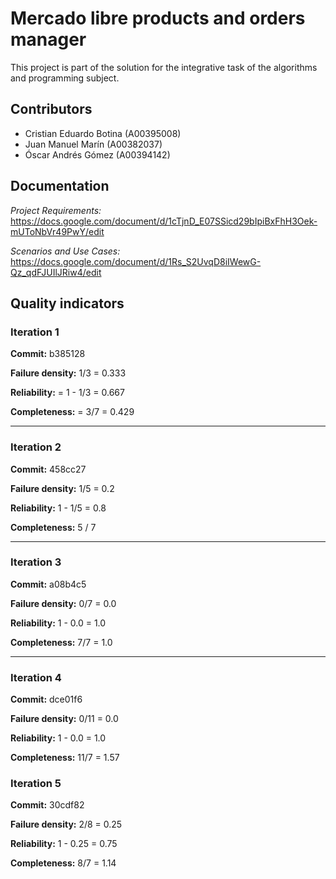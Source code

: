 # Mercado libre products and orders manager

This project is part of the solution for the integrative task of the algorithms
and programming subject.

## __Contributors__

- Cristian Eduardo Botina (A00395008)
- Juan Manuel Marín (A00382037)
- Óscar Andrés Gómez (A00394142)

## Documentation

_*Project Requirements:*_ https://docs.google.com/document/d/1cTjnD_E07SSicd29bIpiBxFhH3Oek-mUToNbVr49PwY/edit

_*Scenarios and Use Cases:*_ https://docs.google.com/document/d/1Rs_S2UvqD8iIWewG-Qz_qdFJUIlJRiw4/edit

## Quality indicators

### Iteration 1

__Commit:__ b385128

__Failure density:__ 1/3 = 0.333

__Reliability:__ = 1 - 1/3 = 0.667

__Completeness:__ = 3/7 = 0.429

---

### __Iteration 2__

__Commit:__ 458cc27

__Failure density:__ 1/5 = 0.2

__Reliability:__ 1 - 1/5 = 0.8

__Completeness:__ 5 / 7

---

### __Iteration 3__

__Commit:__ a08b4c5

__Failure density:__ 0/7 = 0.0

__Reliability:__ 1 - 0.0 = 1.0

__Completeness:__ 7/7 = 1.0

---

### __Iteration 4__

__Commit:__ dce01f6

__Failure density:__ 0/11 = 0.0

__Reliability:__ 1 - 0.0 = 1.0

__Completeness:__ 11/7 = 1.57


### __Iteration 5__

__Commit:__ 30cdf82

__Failure density:__ 2/8 = 0.25

__Reliability:__ 1 - 0.25 = 0.75

__Completeness:__ 8/7 = 1.14